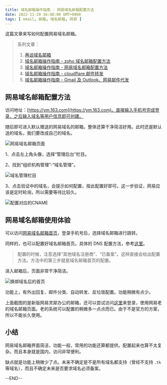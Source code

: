 ```yaml
---
title: 域名邮箱操作指南 - 网易域名邮箱配置方法
date: 2022-11-20 16:48:00 GMT+0800
tags: [ email, 邮箱, 域名邮箱, 网易 ]
---
```


这篇文章来写如何配置网易域名邮箱。

<!-- truncate -->

> 系列文章：
>
> 1. [再谈域名邮箱](https://www.yukapril.com/2022/11/06/email.html)
> 2. [域名邮箱操作指南 - zoho 域名邮箱配置方法](https://www.yukapril.com/2022/11/12/email-zoho.html)
> 3. [域名邮箱操作指南 - 网易域名邮箱配置方法](https://www.yukapril.com/2022/11/20/email-netease.html)
> 4. [域名邮箱操作指南 - cloudflare 邮件转发](https://www.yukapril.com/2022/11/27/email-cloudflare.html)
> 5. [域名邮箱操作指南 - Gmail 及 Outlook、网易邮件代发](https://www.yukapril.com/2022/12/01/email-gmail.html)

## 网易域名邮箱配置方法

访问地址：[https://ym.163.com](https://ym.163.com)。直接输入手机号完成登录，之后输入域名等用户信息即可创建。

随后即可进入默认赠送的网易域名的邮箱。整体还算干净简洁好用。此时还是默认送的域名，我们要改成自己的域名。

![网易域名邮箱页面](https://cdn.nlark.com/yuque/0/2022/jpeg/86612/1668933696374-823084d7-cd17-4f28-8db3-8bd9d36a25c0.jpeg)

1、点击左上角头像，选择“管理后台”栏目。

2、找到“组织机构管理”-“域名管理”。

![域名管理栏目](https://cdn.nlark.com/yuque/0/2022/jpeg/86612/1668933720823-1c090f43-9404-4264-85af-0e0787f301ea.jpeg)

3、点击验证中的域名，会提示如何配置，按此配置好即可。这一步验证，网易应该是定时轮询，所以需要等待比较久。

![配置对应的CNAME](https://cdn.nlark.com/yuque/0/2022/jpeg/86612/1668933733937-7b552bf5-eaac-49bd-9d53-06863581ed23.jpeg)

## 网易域名邮箱使用体验

可以访问[网易域名邮箱首页](https://ym.163.com)，登录手机号后，选择域名邮箱进行跳转。

同样的，也可以配置好域名邮箱首页。具体的 DNS 配置方法，参考[这里](https://qiye.163.com/help/dns.html#domain=test.com&display_domain=test.com)。

> 配置的时候，注意选择“其他域名注册商”、“已备案”。这样直接会给出配置方法。方法中的第三步就是域名邮箱首页的配置。

进入邮箱后，页面非常干净简洁。

![换绑域名后的首页](https://cdn.nlark.com/yuque/0/2022/jpeg/86612/1668933987312-bf964e40-569a-492e-af11-9ff9fdb66a00.jpeg)

功能上，有外出回复、邮件分类、自动转发、反垃圾配置。功能稍微有点少。

上面截图的是新版网易灵犀办公的邮箱，还可以尝试访问[这里](https://mailhz.qiye.163.com)来登录，使用网易老的域名邮箱页面。老的系统可以配置的稍微多一点点而已。由于不是官方的方案，所以不能长久使用。

## 小结

网易域名邮箱界面简洁，功能一般，常用的功能还算都提供。配置起来也算不太复杂。而且本身就是国内，访问非常便利。

缺点就是功能上稍微少了点。未来不确定是不是所有域名都支持（曾经不支持 `.tk` 等域名），而且不确定未来是否要求域名必须备案。

--END--
